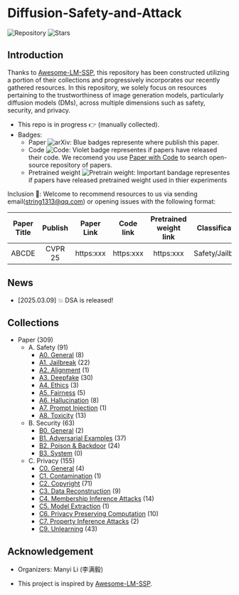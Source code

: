 # Diffusion-Safety-and-Attack 

![Repository](https://img.shields.io/badge/Advancement-DSA-red)
![Stars](https://img.shields.io/github/stars/ManyiLee/Diffusion-Safety-and-Attack)

## Introduction 
Thanks to [Awesome-LM-SSP](https://github.com/ThuCCSLab/Awesome-LM-SSP), this repository has been constructed utilizing a portion of their collections and progressively incorporates our recently gathered resources. In this repository, we solely focus on resources pertaining to the trustworthiness of image generation models, particularly diffusion models (DMs), across multiple dimensions such as safety, security, and privacy.

- This repo is in progress :point_right: (manually collected).
- Badges: 
    - Paper ![arXiv](https://img.shields.io/badge/arXiv-blue): Blue badges represente where publish this paper.
    - Code ![Code](https://img.shields.io/badge/Code-violet): Violet badge representes if papers have released their code. We recomend you use [Paper with Code](https://paperswithcode.com/) to search open-source repository of papers.
    - Pretrained weight ![Pretrain weight](https://img.shields.io/badge/Pretrain%20weight-important): Important bandage representes if papers have released pretrained weight used in thier experiments

Inclusion :email:: Welcome to recommend resources to us via sending email(string1313@qq.com) or opening issues with the following format: 

| Paper Title | Publish | Paper Link  | Code link | Pretrained weight link |Classification | Further Comments | 
| :----: | :----: | :----: | :----: | :----: | :----: | :----: |
| ABCDE | CVPR 25 | https:xxx | https:xxx  |  https:xxx | Safety/Jailbreak | Benchmark| 

## News
- [2025.03.09] :boom: DSA is released!

## Collections
- Paper (309)
    - A. Safety (91)
        - [A0. General](Safety/General.md) (8)
        - [A1. Jailbreak](Safety/JailBreak.md) (22)
        - [A2. Alignment](Safety/Alignment.md) (1)
        - [A3. Deepfake](Safety/Deepfake.md) (30)
        - [A4. Ethics](Safety/Ethics.md) (3)
        - [A5. Fairness](Safety/Fairness.md) (5)
        - [A6. Hallucination](Safety/Hallucination.md) (8)
        - [A7. Prompt Injection](Safety/Prompt_injection.md) (1)
        - [A8. Toxicity](Safety/Toxicity.md) (13)
    - B. Security (63)
        - [B0. General](Security/General.md) (2)
        - [B1. Adversarial Examples](Security/Adversarial_examples.md) (37)
        - [B2. Poison & Backdoor](Security/Poison_&_backdoor.md) (24)
        - [B3. System](Security/System.md) (0)
    - C. Privacy (155)
        - [C0. General](Privacy/General.md) (4)
        - [C1. Contamination](Privacy/Contamination.md) (1)
        - [C2. Copyright](Privacy/Copyright.md) (71)
        - [C3. Data Reconstruction](Privacy/Data_reconstruction.md) (9)
        - [C4. Membership Inference Attacks](Privacy/Membership_inference_attacks.md) (14)
        - [C5. Model Extraction](Privacy/Model_extraction.md) (1)
        - [C6. Privacy Preserving Computation](Privacy/Privacy_preserving_computation.md) (10)
        - [C7. Property Inference Attacks](Privacy/Property_inference_attacks.md) (2)
        - [C9. Unlearning](Privacy/Unlearning.md) (43)

## Acknowledgement

- Organizers: Manyi Li (李满毅)

- This project is inspired by [Awesome-LM-SSP](https://github.com/ThuCCSLab/Awesome-LM-SSP).
